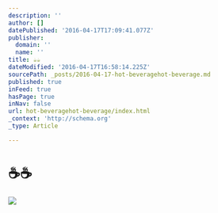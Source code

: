 ```yaml
---
description: ''
author: []
datePublished: '2016-04-17T17:09:41.077Z'
publisher:
  domain: ''
  name: ''
title: ☕️☕️
dateModified: '2016-04-17T16:58:14.225Z'
sourcePath: _posts/2016-04-17-hot-beveragehot-beverage.md
published: true
inFeed: true
hasPage: true
inNav: false
url: hot-beveragehot-beverage/index.html
_context: 'http://schema.org'
_type: Article

---
```

# ☕️☕️
![](https://the-grid-user-content.s3-us-west-2.amazonaws.com/8aa8b14c-51b1-4455-82b5-37e23fc6d9bf.png)